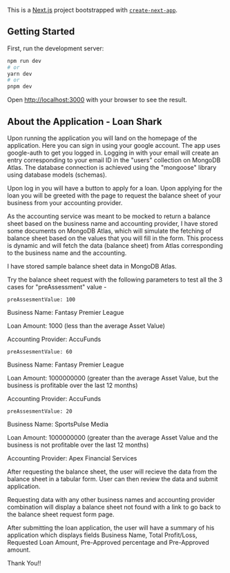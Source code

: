 This is a [Next.js](https://nextjs.org/) project bootstrapped with [`create-next-app`](https://github.com/vercel/next.js/tree/canary/packages/create-next-app).

## Getting Started

First, run the development server:

```bash
npm run dev
# or
yarn dev
# or
pnpm dev
```

Open [http://localhost:3000](http://localhost:3000) with your browser to see the result.

## About the Application - Loan Shark

Upon running the application you will land on the homepage of the application. Here you can sign in using your google account.
The app uses google-auth to get you logged in. Logging in with your email will create an entry corresponding to your email ID in the "users" collection on MongoDB Atlas. The database connection is achieved using the "mongoose" library using database models (schemas).

Upon log in you will have a button to apply for a loan. Upon applying for the loan you will be greeted with the page to request the balance sheet of your business from your accounting provider.

As the accounting service was meant to be mocked to return a balance sheet based on the business name and accounting provider, I have stored some documents on MongoDB Atlas, which will simulate the fetching of balance sheet based on the values that you will fill in the form. This process is dynamic and will fetch the data (balance sheet) from Atlas corresponding to the business name and the accounting.

I have stored sample balance sheet data in MongoDB Atlas.

Try the balance sheet request with the following parameters to test all the 3 cases for "preAssessment" value -

`preAssesmentValue: 100`

Business Name: Fantasy Premier League

Loan Amount: 1000 (less than the average Asset Value)

Accounting Provider: AccuFunds

`preAssesmentValue: 60`

Business Name: Fantasy Premier League

Loan Amount: 1000000000 (greater than the average Asset Value, but the business is profitable over the last 12 months)

Accounting Provider: AccuFunds

`preAssesmentValue: 20` 

Business Name: SportsPulse Media

Loan Amount: 1000000000 (greater than the average Asset Value and the business is not profitable over the last 12 months)

Accounting Provider: Apex Financial Services

After requesting the balance sheet, the user will recieve the data from the balance sheet in a tabular form. User can then review the data and submit application.

Requesting data with any other business names and accounting provider combination will display a balance sheet not found with a link to go back to the balance sheet request form page.

After submitting the loan application, the user will have a summary of his application which displays fields Business Name, Total Profit/Loss, Requested Loan Amount, Pre-Approved percentage and Pre-Approved amount.

Thank You!!

